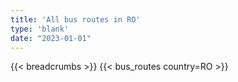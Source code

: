 ```yaml
---
title: 'All bus routes in RO'
type: 'blank'
date: "2023-01-01"
---
```


{{< breadcrumbs >}}
{{< bus_routes country=RO >}}
